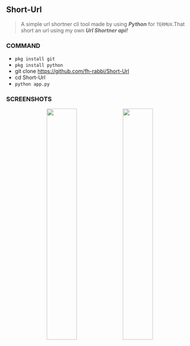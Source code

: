 ## Short-Url
> A simple url shortner cli tool made by using ***Python*** for `TERMUX`.That short an url using my own ***Url Shortner api!***

### COMMAND
* `pkg install git`
* `pkg install python`
* git clone https://github.com/fh-rabbi/Short-Url
* cd Short-Url
* `python app.py`

### SCREENSHOTS

<div align="center">
<img width="40%" src="https://user-images.githubusercontent.com/71178740/203061376-58be2a64-dfb6-471b-8237-1b05f1ce4dc6.png" alt="" />
<img width="40%" src="https://user-images.githubusercontent.com/71178740/203061386-6fcc8517-cb56-4af9-8ab2-7a4592e19a8b.png" alt="" />
</div>